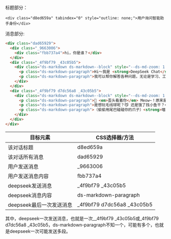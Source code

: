 


标题部分：

```
<div class="d8ed659a" tabindex="0" style="outline: none;">用户询问智能助手身份</div>
```

消息部分:

```html
<div class="dad65929">
  <div class="_9663006">
    <div class="fbb737a4">hi，你是谁？</div>
  </div>
  <div class="_4f9bf79 _43c05b5">
    <div class="ds-markdown ds-markdown--block" style="--ds-md-zoom: 1.143;">
      <p class="ds-markdown-paragraph">Hi～我是 <strong>DeepSeek Chat</strong>，由深度求索公司开发的智能助手！🤖✨</p>
      <p class="ds-markdown-paragraph">我可以帮你解答各种问题，无论是学习、工作、编程，还是日常生活中的小疑惑，都可以问我哦～有什么我可以帮你的吗？😊</p>
    </div>
  </div>
  <div class="_4f9bf79 d7dc56a8 _43c05b5">
    <div class="ds-markdown ds-markdown--block" style="--ds-md-zoom: 1.143;">
      <p class="ds-markdown-paragraph">🐾 <em>歪头看着你</em> Meow~！原来是一只可爱的小猫猫呀！没关系，本AI精通“猫语翻译”哦～（竖起虚拟耳朵）</p>
      <p class="ds-markdown-paragraph">是想玩毛线球呢？😼 还是饿了找小鱼干？🐟 或者……只是想要人类给你挠挠下巴？✨</p>
      <p class="ds-markdown-paragraph">（偷偷用尾巴碰碰你的爪子）<strong>喵言喵语模式启动</strong>——需要本助手帮你“翻译”成两脚兽语言吗？😽</p>
    </div>
  </div>
</div>
```

| 目标元素                 | CSS选择器/方法             |
| ------------------------ | -------------------------- |
| 该对话标题               | d8ed659a                   |
| 该对话所有消息           | dad65929                   |
| 用户发送消息             | _9663006                   |
| 用户发送消息内容         | fbb737a4                   |
| deepseek发送消息         | _4f9bf79 _43c05b5          |
| deepseek消息内容         | ds-markdown-paragraph      |
| deepseek最后一次发送消息 | _4f9bf79 d7dc56a8 _43c05b5 |

其中，deepseek一次发送消息，也就是一次__4f9bf79 _43c05b5或_4f9bf79 d7dc56a8 _43c05b5，ds-markdown-paragraph不知一个，可能有多个，也就是deepseek一次可能发送多段。

